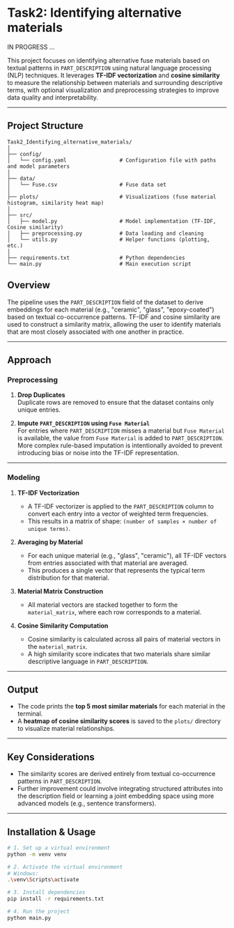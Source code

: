 # Task2: Identifying alternative materials

IN PROGRESS ...

This project focuses on identifying alternative fuse materials based on textual patterns in `PART_DESCRIPTION` using natural language processing (NLP) techniques. It leverages **TF-IDF vectorization** and **cosine similarity** to measure the relationship between materials and surrounding descriptive terms, with optional visualization and preprocessing strategies to improve data quality and interpretability.

---

## Project Structure

```plaintext
Task2_Identifying_alternative_materials/
│
├── config/
│   └── config.yaml                 # Configuration file with paths and model parameters
│
├── data/
│   └── Fuse.csv                    # Fuse data set
│
├── plots/                          # Visualizations (fuse material histogram, similarity heat map)
│
├── src/
│   ├── model.py                    # Model implementation (TF-IDF, Cosine similarity)
│   ├── preprocessing.py            # Data loading and cleaning
│   └── utils.py                    # Helper functions (plotting, etc.)
│
├── requirements.txt                # Python dependencies
└── main.py                         # Main execution script
```


## Overview

The pipeline uses the `PART_DESCRIPTION` field of the dataset to derive embeddings for each material (e.g., "ceramic", "glass", "epoxy-coated") based on textual co-occurrence patterns. TF-IDF and cosine similarity are used to construct a similarity matrix, allowing the user to identify materials that are most closely associated with one another in practice.

---

## Approach

### Preprocessing

1. **Drop Duplicates**  
   Duplicate rows are removed to ensure that the dataset contains only unique entries.

2. **Impute `PART_DESCRIPTION` using `Fuse Material`**  
   For entries where `PART_DESCRIPTION` misses a material but `Fuse Material` is available, the value from `Fuse Material` is added to `PART_DESCRIPTION`.  
   More complex rule-based imputation is intentionally avoided to prevent introducing bias or noise into the TF-IDF representation.

---

### Modeling

1. **TF-IDF Vectorization**  
   - A TF-IDF vectorizer is applied to the `PART_DESCRIPTION` column to convert each entry into a vector of weighted term frequencies.  
   - This results in a matrix of shape: `(number of samples × number of unique terms)`.

2. **Averaging by Material**  
   - For each unique material (e.g., "glass", "ceramic"), all TF-IDF vectors from entries associated with that material are averaged.  
   - This produces a single vector that represents the typical term distribution for that material.

3. **Material Matrix Construction**  
   - All material vectors are stacked together to form the `material_matrix`, where each row corresponds to a material.

4. **Cosine Similarity Computation**  
   - Cosine similarity is calculated across all pairs of material vectors in the `material_matrix`.  
   - A high similarity score indicates that two materials share similar descriptive language in `PART_DESCRIPTION`.

---

## Output

- The code prints the **top 5 most similar materials** for each material in the terminal.
- A **heatmap of cosine similarity scores** is saved to the `plots/` directory to visualize material relationships.

---

## Key Considerations

- The similarity scores are derived entirely from textual co-occurrence patterns in `PART_DESCRIPTION`.  
- Further improvement could involve integrating structured attributes into the description field or learning a joint embedding space using more advanced models (e.g., sentence transformers).

---

## Installation & Usage

```bash
# 1. Set up a virtual environment
python -m venv venv

# 2. Activate the virtual environment
# Windows:
.\venv\Scripts\activate

# 3. Install dependencies
pip install -r requirements.txt

# 4. Run the project
python main.py
```
